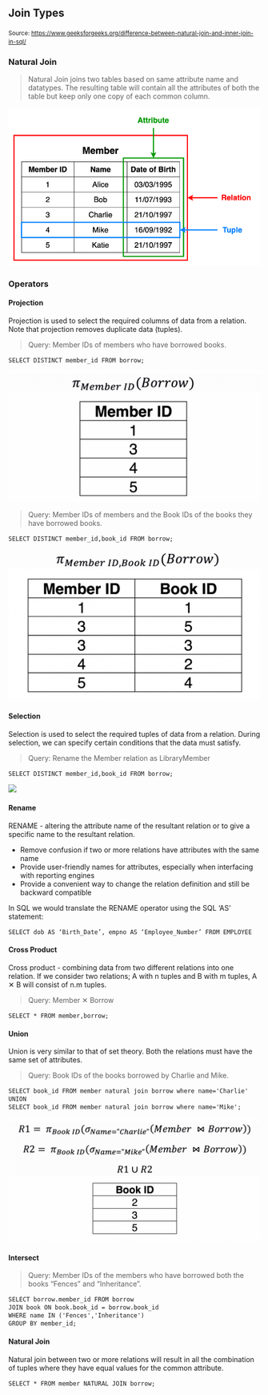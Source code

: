 ## Join Types

<small>Source: https://www.geeksforgeeks.org/difference-between-natural-join-and-inner-join-in-sql/ </small>

### Natural Join

> Natural Join joins two tables based on same attribute name and datatypes. The resulting table will contain all the attributes of both the table but keep only one copy of each common column. 





![](_static/rel_database.png)

### Operators

#### Projection
Projection is used to select the required columns of data from a relation. Note that projection removes duplicate data (tuples).

> Query: Member IDs of members who have borrowed books.
```
SELECT DISTINCT member_id FROM borrow;
```
![](_static/projection1.png)

> Query: Member IDs of members and the Book IDs of the books they have borrowed books.

```
SELECT DISTINCT member_id,book_id FROM borrow;
```
![](_static/projection2.png)

#### Selection

Selection is used to select the required tuples of data from a relation. During selection, we can specify certain conditions that the data must satisfy.

> Query: Rename the Member relation as LibraryMember

```
SELECT DISTINCT member_id,book_id FROM borrow;
```
![](_static/selection.png)

#### Rename

RENAME - altering the attribute name of the resultant relation or to give a specific name to the resultant relation.
- Remove confusion if two or more relations have attributes with the same name
- Provide user-friendly names for attributes, especially when interfacing with reporting engines
- Provide a convenient way to change the relation definition and still be backward compatible

In SQL we would translate the RENAME operator using the SQL ‘AS’ statement:
```
SELECT dob AS ‘Birth_Date’, empno AS ‘Employee_Number’ FROM EMPLOYEE
```

#### Cross Product


Cross product - combining data from two different relations into one relation. If we consider two relations; A with n tuples and B with m tuples, A ✕ B will consist of n.m tuples.

> Query: Member ✕ Borrow

```
SELECT * FROM member,borrow;
```

#### Union

Union is very similar to that of set theory. Both the relations must have the same set of attributes.

> Query: Book IDs of the books borrowed by Charlie and Mike.
```
SELECT book_id FROM member natural join borrow where name='Charlie' UNION
SELECT book_id FROM member natural join borrow where name='Mike';
```
![](_static/union.png)

#### Intersect


> Query: Member IDs of the members who have borrowed both the books “Fences” and “Inheritance”.

```
SELECT borrow.member_id FROM borrow 
JOIN book ON book.book_id = borrow.book_id 
WHERE name IN ('Fences','Inheritance')
GROUP BY member_id;
```

#### Natural Join

Natural join between two or more relations will result in all the combination of tuples where they have equal values for the common attribute.
```
SELECT * FROM member NATURAL JOIN borrow;
```
